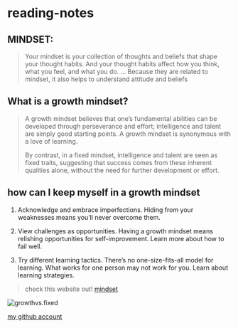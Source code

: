 # reading-notes
## MINDSET:
>Your mindset is your collection of thoughts and beliefs that shape your thought habits. And your thought habits affect how you think, what you feel, and what you do. ... Because they are related to mindset, it also helps to understand attitude and beliefs
>
## What is a growth mindset?

>A growth mindset believes that one’s fundamental abilities can be developed through perseverance and effort; intelligence and talent are simply good starting points. A growth mindset is synonymous with a love of learning.
>
>By contrast, in a fixed mindset, intelligence and talent are seen as fixed traits, suggesting that success comes from these inherent qualities alone, without the need for further development or effort.

 ## how can I keep myself in a growth mindset
 1. Acknowledge and embrace imperfections.
Hiding from your weaknesses means you’ll never overcome them.

2. View challenges as opportunities.
Having a growth mindset means relishing opportunities for self-improvement. Learn more about how to fail well.

3. Try different learning tactics.
There’s no one-size-fits-all model for learning. What works for one person may not work for you. Learn about learning strategies.

>check this website out!  [mindset](https://www.opencolleges.edu.au/informed/features/develop-a-growth-mindset/)

![growthvs.fixed](https://www.techtello.com/wp-content/uploads/2020/06/fixed-mindset-vs-growth-mindset-chart.png)


[my github account](https://github.com/asyamoh)

